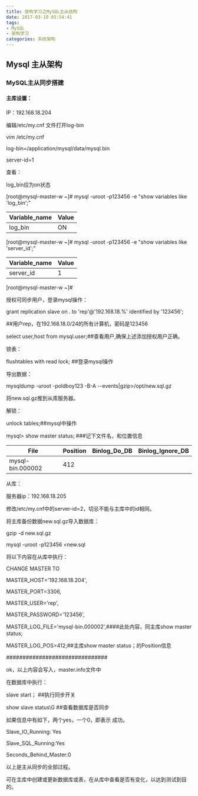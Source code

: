 ```yaml
---
title: 架构学习之MySQL主从结构
date: 2017-03-10 05:54:41
tags:
- MySQL
- 架构学习
categories: 系统架构
---
```



## Mysql 主从架构

### MySQL主从同步搭建

#### 主库设置：

IP：192.168.18.204

编辑/etc/my.cnf 文件打开log-bin

vim /etc/my.cnf

log-bin=/application/mysql/data/mysql.bin

server-id=1

查看：

log_bin应为on状态

[root@mysql-master-w ~]# mysql -uroot -p123456 -e "show variables like 'log_bin';"

| Variable_name | Value |
|---------------|-------|
| log_bin | ON |

[root@mysql-master-w ~]# mysql -uroot -p123456 -e "show variables like 'server_id';"


| Variable_name | Value |
|---------------|-------|
| server_id | 1 |

[root@mysql-master-w ~]#

授权可同步用户，登录mysql操作：

grant replication slave on *.* to 'rep'@'192.168.18.%' identified by '123456';

##用户rep，在192.168.18.0/24的所有计算机，密码是123456

select user,host from mysql.user;##查看用户,确保上述添加授权用户正确。

锁表：

flushtables with read lock; ##登录mysql操作

导出数据：



mysqldump -uroot -poldboy123 -B-A --events|gzip>/opt/new.sql.gz

将new.sql.gz推到从库服务器。

解锁：

unlock tables;##mysql中操作

mysql> show master status; ###记下文件名，和位置信息

| File | Position | Binlog_Do_DB | Binlog_Ignore_DB |
|------------------|----------|--------------|------------------|
| mysql-bin.000002 | 412 | | |



从库：

服务器ip：192.168.18.205

修改/etc/my.cnf中的server-id=2，切忌不能与主库中的id相同。

将主库备份数据new.sql.gz导入数据库：

gzip -d new.sql.gz

mysql -uroot -p123456 <new.sql

将以下内容在从库中执行：

CHANGE MASTER TO

MASTER_HOST='192.168.18.204',

MASTER_PORT=3306,

MASTER_USER='rep',

MASTER_PASSWORD='123456',

MASTER_LOG_FILE='mysql-bin.000002',####此处内容，同主库show master status;

MASTER_LOG_POS=412;##主库show master status；的Position信息

###############################

ok，以上内容会写入，master.info文件中

在数据库中执行：

slave start； ##执行同步开关

show slave status\G ##查看数据库是否同步

如果信息中有如下，两个yes，一个0，即表示 成功。

Slave_IO_Running: Yes

Slave_SQL_Running:Yes

Seconds_Behind_Master:0

以上是主从同步的全部过程。

可在主库中创建或更新数据库或表，在从库中查看是否有变化，以达到测试到目的。
